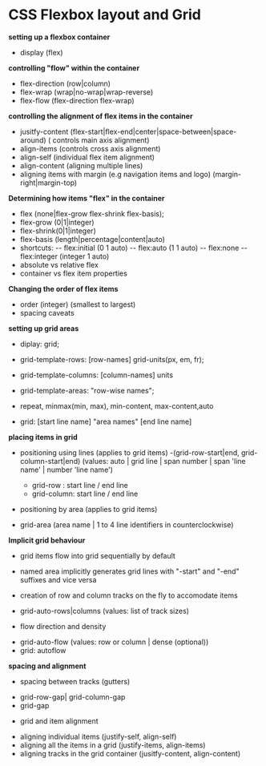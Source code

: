 # CSS Flexbox layout and Grid

**setting up a flexbox container**
 - display (flex)

**controlling "flow" within the container**
 - flex-direction (row|column)
 - flex-wrap (wrap|no-wrap|wrap-reverse)
 - flex-flow (flex-direction flex-wrap)
 
**controlling the alignment of flex items in the container**
 - jusitfy-content (flex-start|flex-end|center|space-between|space-around) ( controls main axis alignment)
 - align-items (controls cross axis alignment)
 - align-self (individual flex item alignment)
 - align-content (aligning multiple lines)
 - aligning items with margin (e.g navigation items and logo) (margin-right|margin-top)

 **Determining how items "flex" in the container**
 - flex (none|flex-grow flex-shrink flex-basis);
 - flex-grow (0|1|integer)
 - flex-shrink(0|1|integer)
 - flex-basis (length|percentage|content|auto)
 - shortcuts:
    -- flex:initial (0 1 auto)
    -- flex:auto (1 1 auto)
    -- flex:none
    -- flex:integer (integer 1 auto)
 - absolute vs relative flex
 - container vs flex item properties

 **Changing the order of flex items**
 - order (integer) (smallest to largest)
 - spacing caveats

 **setting up grid areas**
 - diplay: grid;
 - grid-template-rows: [row-names] grid-units(px, em, fr);
 - grid-template-columns: [column-names] units
 - grid-template-areas: "row-wise names";
 - repeat, minmax(min, max), min-content, max-content,auto

 - grid: [start line name] "area names" <track size> [end line name]

**placing items in grid**

* positioning using lines (applies to grid items)
  -(grid-row-start|end, grid-column-start|end) (values: auto | grid line | span number | span 'line name' | number 'line name')
  - grid-row : start line / end line
  - grid-column: start line / end line

* positioning by area (applies to grid items)
 - grid-area (area name | 1 to 4 line identifiers in counterclockwise)

**Implicit grid behaviour**

* grid items flow into grid sequentially by default
* named area implicitly generates grid lines with "-start" and "-end" suffixes and vice versa
 
* creation of row and column tracks on the fly to accomodate items
 - grid-auto-rows|columns (values: list of track sizes)

* flow direction and density
 - grid-auto-flow (values: row or column | dense (optional))
 - grid: autoflow

**spacing and alignment**

* spacing between tracks (gutters)
 - grid-row-gap| grid-column-gap
 - grid-gap
* grid and item alignment
 - aligning individual items (justify-self, align-self)
 - aligning all the items in a grid (justify-items, align-items)
 - aligning tracks in the grid container (jusitfy-content, align-content)




